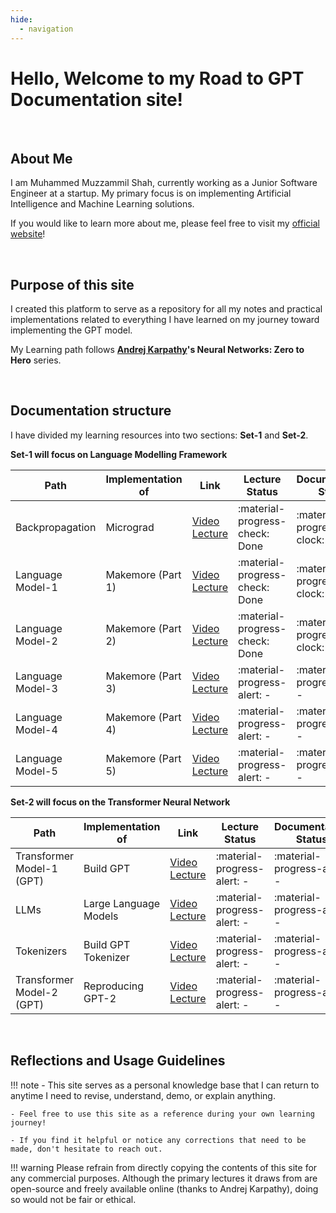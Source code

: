 ```yaml
---
hide:
  - navigation
---
```


# Hello, Welcome to my **Road to GPT** Documentation site!

&nbsp;

## About Me
I am Muhammed Muzzammil Shah, currently working as a Junior Software Engineer at a startup. My primary focus is on implementing Artificial Intelligence and Machine Learning solutions.

If you would like to learn more about me, please feel free to visit my [official website](https://muhammedshah.com)!

&nbsp;

## Purpose of this site
I created this platform to serve as a repository for all my notes and practical implementations related to everything I have learned on my journey toward implementing the GPT model.

My Learning path follows **[Andrej Karpathy](https://karpathy.ai)'s Neural Networks: Zero to Hero** series. 

&nbsp;

## Documentation structure
I have divided my learning resources into two sections: **Set-1** and **Set-2**.

**Set-1 will focus on Language Modelling Framework**

|Path | Implementation of | Link | Lecture Status | Documentation Status |
|------|--------|------|------|------|
|Backpropagation|Micrograd|[Video Lecture](https://youtu.be/PaCmpygFfXo?si=YW_rkr7LU44YwouD)| :material-progress-check: Done | :material-progress-clock: Ongoing |
|Language Model-1|Makemore (Part 1)|[Video Lecture](https://youtu.be/PaCmpygFfXo?si=mJ8mN4QhPB997R0p)| :material-progress-check: Done | :material-progress-clock: Ongoing | 
|Language Model-2|Makemore (Part 2)|[Video Lecture](https://youtu.be/TCH_1BHY58I?si=jvfgiqzLoRVSgj8u)| :material-progress-check: Done | :material-progress-clock: Ongoing | 
|Language Model-3|Makemore (Part 3)|[Video Lecture](https://youtu.be/P6sfmUTpUmc?si=6072SkRZSdY1pPB2)| :material-progress-alert: - | :material-progress-alert: - |
|Language Model-4|Makemore (Part 4)|[Video Lecture](https://youtu.be/q8SA3rM6ckI?si=e-ON-yHPUtFWzY2L)| :material-progress-alert: - | :material-progress-alert: - |
|Language Model-5|Makemore (Part 5)|[Video Lecture](https://youtu.be/t3YJ5hKiMQ0?si=kPSjBl8rkxMlQEhv)| :material-progress-alert: - | :material-progress-alert: - |

**Set-2 will focus on the Transformer Neural Network**

|Path | Implementation of | Link | Lecture Status | Documentation Status |
|------|--------|------|------|------|
|Transformer Model-1 (GPT)|Build GPT|[Video Lecture](https://youtu.be/kCc8FmEb1nY?si=hMmmnADUeWywJ8qt)| :material-progress-alert: - | :material-progress-alert: - |
|LLMs|Large Language Models|[Video Lecture](https://youtu.be/zjkBMFhNj_g?si=oY_9h8gak_4JA5PH)| :material-progress-alert: - | :material-progress-alert: - |
|Tokenizers|Build GPT Tokenizer|[Video Lecture](https://youtu.be/zduSFxRajkE?si=o3BdcoWkvDjr7Ddl)| :material-progress-alert: - | :material-progress-alert: - |
|Transformer Model-2 (GPT)|Reproducing GPT-2|[Video Lecture](https://youtu.be/l8pRSuU81PU?si=YMklSfDxPVCP05p5)| :material-progress-alert: - | :material-progress-alert: - |

&nbsp;

## Reflections and Usage Guidelines

!!! note 
    - This site serves as a personal knowledge base that I can return to anytime I need to revise, understand, demo, or explain anything.

    - Feel free to use this site as a reference during your own learning journey!

    - If you find it helpful or notice any corrections that need to be made, don't hesitate to reach out.

!!! warning
    Please refrain from directly copying the contents of this site for any commercial purposes. Although the primary lectures it draws from are open-source and freely available online (thanks to Andrej Karpathy), doing so would not be fair or ethical.

&nbsp;